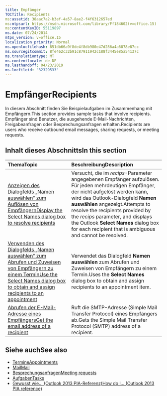 ```yaml
---
title: Empfänger
TOCTitle: Recipients
ms:assetid: 38aac7a2-b3ef-4a57-8ae2-f4f6312657ed
ms:mtpsurl: https://msdn.microsoft.com/library/Ff184602(v=office.15)
ms:contentKeyID: 55119897
ms.date: 07/24/2014
mtps_version: v=office.15
localization_priority: Normal
ms.openlocfilehash: 851db66a9f8de4f8db980e47d286a4a6878e87cc
ms.sourcegitcommit: 8fe462c32b91c87911942c188f3445e85a54137c
ms.translationtype: MT
ms.contentlocale: de-DE
ms.lasthandoff: 04/23/2019
ms.locfileid: "32329533"
---
```

# <a name="recipients"></a><span data-ttu-id="dccb2-102">Empfänger</span><span class="sxs-lookup"><span data-stu-id="dccb2-102">Recipients</span></span>

<span data-ttu-id="dccb2-103">In diesem Abschnitt finden Sie Beispielaufgaben im Zusammenhang mit Empfängern.</span><span class="sxs-lookup"><span data-stu-id="dccb2-103">This section provides sample tasks that involve recipients.</span></span> <span data-ttu-id="dccb2-104">Empfänger sind Benutzer, die ausgehende E-Mail-Nachrichten, Freigabeanfragen oder Besprechungsanfragen erhalten.</span><span class="sxs-lookup"><span data-stu-id="dccb2-104">Recipients are users who receive outbound email messages, sharing requests, or meeting requests.</span></span>

## <a name="in-this-section"></a><span data-ttu-id="dccb2-105">Inhalt dieses Abschnitts</span><span class="sxs-lookup"><span data-stu-id="dccb2-105">In this section</span></span>

|<span data-ttu-id="dccb2-106">Thema</span><span class="sxs-lookup"><span data-stu-id="dccb2-106">Topic</span></span>|<span data-ttu-id="dccb2-107">Beschreibung</span><span class="sxs-lookup"><span data-stu-id="dccb2-107">Description</span></span>|
|:----|:----------|
|[<span data-ttu-id="dccb2-108">Anzeigen des Dialogfelds „Namen auswählen“ zum Auflösen von Empfängern</span><span class="sxs-lookup"><span data-stu-id="dccb2-108">Display the Select Names dialog box to resolve recipients</span></span>](how-to-display-the-select-names-dialog-box-to-resolve-recipients.md)  |<span data-ttu-id="dccb2-109">Versucht, die im *recips*-Parameter angegebenen Empfänger aufzulösen. Für jeden mehrdeutigen Empfänger, der nicht aufgelöst werden kann, wird das Outlook-Dialogfeld **Namen auswählen** angezeigt.</span><span class="sxs-lookup"><span data-stu-id="dccb2-109">Attempts to resolve the recipients provided by the *recips* parameter, and displays the Outlook **Select Names** dialog box for each recipient that is ambiguous and cannot be resolved.</span></span>|
|[<span data-ttu-id="dccb2-110">Verwenden des Dialogfelds „Namen auswählen“ zum Abrufen und Zuweisen von Empfängern zu einem Termin</span><span class="sxs-lookup"><span data-stu-id="dccb2-110">Use the Select Names dialog box to obtain and assign recipients to an appointment</span></span>](how-to-use-the-select-names-dialog-box-to-obtain-and-assign-recipients-to-an-appointment.md)  |<span data-ttu-id="dccb2-111">Verwendet das Dialogfeld **Namen auswählen** zum Abrufen und Zuweisen von Empfängern zu einem Termin.</span><span class="sxs-lookup"><span data-stu-id="dccb2-111">Uses the **Select Names** dialog box to obtain and assign recipients to an appointment item.</span></span>|
|[<span data-ttu-id="dccb2-112">Abrufen der E-Mail-Adresse eines Empfängers</span><span class="sxs-lookup"><span data-stu-id="dccb2-112">Get the email address of a recipient</span></span>](how-to-get-the-e-mail-address-of-a-recipient.md)  |<span data-ttu-id="dccb2-113">Ruft die SMTP-Adresse (Simple Mail Transfer Protocol) eines Empfängers ab.</span><span class="sxs-lookup"><span data-stu-id="dccb2-113">Gets the Simple Mail Transfer Protocol (SMTP) address of a recipient.</span></span>|

## <a name="see-also"></a><span data-ttu-id="dccb2-114">Siehe auch</span><span class="sxs-lookup"><span data-stu-id="dccb2-114">See also</span></span>

- [<span data-ttu-id="dccb2-115">Termine</span><span class="sxs-lookup"><span data-stu-id="dccb2-115">Appointments</span></span>](appointments.md)
- [<span data-ttu-id="dccb2-116">Mail</span><span class="sxs-lookup"><span data-stu-id="dccb2-116">Mail</span></span>](mail.md)
- [<span data-ttu-id="dccb2-117">Besprechungsanfragen</span><span class="sxs-lookup"><span data-stu-id="dccb2-117">Meeting requests</span></span>](meeting-requests.md)
- [<span data-ttu-id="dccb2-118">Aufgaben</span><span class="sxs-lookup"><span data-stu-id="dccb2-118">Tasks</span></span>](tasks.md)
- [<span data-ttu-id="dccb2-119">Gewusst wie... (Outlook 2013 PIA-Referenz)</span><span class="sxs-lookup"><span data-stu-id="dccb2-119">How do I... (Outlook 2013 PIA reference)</span></span>](how-do-i-outlook-2013-pia-reference.md)

